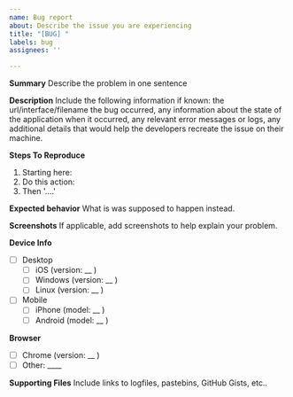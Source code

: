 ```yaml
---
name: Bug report
about: Describe the issue you are experiencing
title: "[BUG] "
labels: bug
assignees: ''

---
```


**Summary**
Describe the problem in one sentence

**Description**
Include the following information if known: the url/interface/filename the bug occurred, any information about the state of the application when it occurred, any relevant error messages or logs, any additional details that would help the developers recreate the issue on their machine.

**Steps To Reproduce**
1. Starting here: 
2. Do this action:
3. Then  '....'

**Expected behavior**
What is was supposed to happen instead.

**Screenshots**
If applicable, add screenshots to help explain your problem.

**Device Info**
- [ ] Desktop
  - [ ] iOS (version: __ )
  - [ ] Windows (version: __ )
  - [ ] Linux (version: __ )

-  [ ] Mobile 
  - [ ] iPhone (model: __ )
  - [ ] Android (model: __ ) 

**Browser** 
  - [ ] Chrome (version: __ )
  - [ ] Other: ____ 

**Supporting Files**
Include links to logfiles, pastebins, GitHub Gists, etc..
